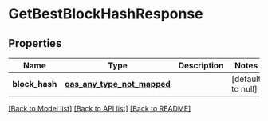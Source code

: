 # GetBestBlockHashResponse
## Properties

| Name | Type | Description | Notes |
|------------ | ------------- | ------------- | -------------|
| **block\_hash** | [**oas_any_type_not_mapped**](.md) |  | [default to null] |

[[Back to Model list]](../README.md#documentation-for-models) [[Back to API list]](../README.md#documentation-for-api-endpoints) [[Back to README]](../README.md)


